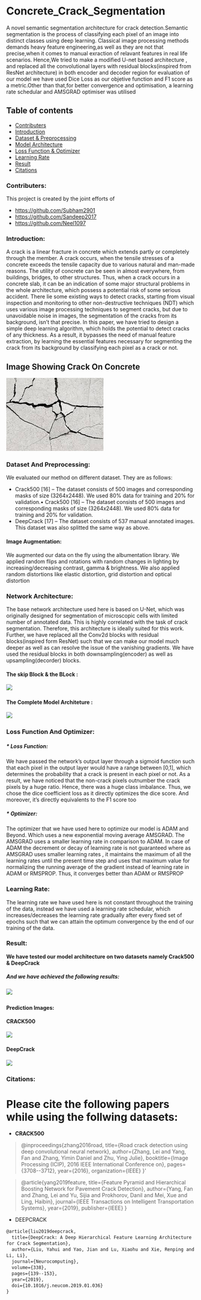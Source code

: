 # Concrete_Crack_Segmentation
A novel semantic segmentation architecture for crack detection.Semantic segmentation is the process of classifying each pixel of an image into distinct classes using deep learning.
Classical image processing methods demands heavy feature engineering,as well as they are not that precise,when it comes to manual exraction of relavant features in real life scenarios.
Hence,We tried to make a  modified U-net based architecture , and replaced all the convolutional layers with residual blocks(inspired from ResNet architecture) in both encoder and decoder region
for evaluation of our model we have used Dice Loss as our objetive function and F1 score as a metric.Other than that,for better convergence and optimisation, a learning rate schedular and AMSGRAD optimiser was utilised


## Table of contents
* [Contributers](#Contributers)
* [Introduction](#Introduction)
* [Dataset & Preprocessing](#Dataset-And-Preprocessing)
* [Model Architecture](#Network-Architecture)
* [Loss Function & Optimizer](#Loss-Function-And-Optimizer)
* [Learning Rate](#Learning-Rate)
* [Result](#Result)
* [Citations](#Citations)

### Contributers:
This project is created by the joint efforts of
* https://github.com/Subham2901
* https://github.com/Sandeep2017
* https://github.com/Neel1097

### Introduction:
A crack is a linear fracture in concrete which extends partly or completely through the member. A crack occurs, when the tensile stresses of a concrete exceeds the tensile capacity due to various natural and man-made reasons. The utility of concrete can be seen in almost everywhere, from buildings, bridges, to other structures. Thus, when a crack occurs in a concrete slab, it can be an indication of some major structural problems in the whole architecture, which possess a potential risk of some serious accident. There lie some existing ways to detect cracks, starting from visual inspection and monitoring to other non-destructive techniques (NDT) which uses various image processing techniques to segment cracks, but due to unavoidable noise in images, the segmentation of the cracks from its background, isn’t that precise. In this paper, we have tried to design a simple deep learning algorithm, which holds the potential to detect cracks of any thickness. As a result, it bypasses the need of manual feature extraction, by learning the essential features necessary for segmenting the crack from its background by classifying each pixel as a crack or not.    

## Image Showing Crack On Concrete
<img src='/Images/intro/intro1.jfif'>

### Dataset And Preprocessing:
We evaluated our method on different dataset. They are as follows:
* 	Crack500 [16] – The dataset consists of 500 images and corresponding masks of size (3264x2448). We used 80% data for training and 20% for validation.•	Crack500 [16] – The dataset consists of 500 images and corresponding masks of size (3264x2448). We used 80% data for training and 20% for validation.
* 	DeepCrack [17] – The dataset consists of 537 manual annotated images. This dataset was also splitted the same way as above.
#### Image Augmentation:
We augmented our data on the fly using the albumentation library. We applied random flips and rotations with random changes in lighting by increasing/decreasing contrast, gamma & brightness. We also applied random distortions like elastic distortion, grid distortion and optical distortion

### Network Architecture:
 The base network architecture used here is based on U-Net, which was originally designed for segmentation of microscopic cells with limited number of annotated data. This is highly correlated with the task of crack segmentation. Therefore, this architecture is ideally suited for this work. Further, we have replaced all the Conv2d blocks with residual blocks(inspired form ResNet) such that we can make our model much deeper as well as can resolve the issue of the vanishing gradients. We have used the residual blocks in both downsampling(encoder) as well as upsampling(decorder) blocks.
 #### The skip Block & the BLock :
 ![](https://github.com/Subham2901/Concrete_Crack_Segmentation/blob/master/Images/MOdel/model%20image%20final2.png)
 #### The Complete Model Architeture :
 ![](https://github.com/Subham2901/Concrete_Crack_Segmentation/blob/master/Images/MOdel/model%20image%20final1.png)
 

### Loss Function And Optimizer:
##### * Loss Function:
We have passed the network’s output layer through a sigmoid function such that each pixel in the output layer would have a range between [0,1], which determines the probability that a crack is present in each pixel or not. As a result, we have noticed that the non-crack pixels outnumber the crack pixels by a huge ratio. Hence, there was a huge class imbalance. Thus, we chose the dice coefficient loss as it directly optimizes the dice score. And moreover, it’s directly equivalents to the F1 score too
##### * Optimizer:
The optimizer that we have used here to optimize our model is ADAM and Beyond. Which uses a new exponential moving average AMSGRAD. The AMSGRAD uses a smaller learning rate in comparison to ADAM. In case of ADAM the decrement or decay of learning rate is not guaranteed where as AMSGRAD  uses smaller learning rates , it maintains the maximum of  all the learning rates until the present time step and uses that maximum value for normalizing the running average of the gradient instead of learning rate in ADAM or RMSPROP. Thus, it converges better than ADAM or RMSPROP
### Learning Rate:
The learning rate we have used here is not constant throughout the training of the data, instead we have used a learning rate schedular, which increases/decreases the learning rate gradually after every fixed set of epochs such that  we can attain the optimum convergence by the end of our training of the data.

### Result:
__We have tested our model architecture on two datasets namely Crack500 & DeepCrack__
##### And we have achieved the following results:
##### ![](https://github.com/Subham2901/Concrete_Crack_Segmentation/blob/master/Images/Result/Result.JPG)
#### Prediction Images:
__CRACK500__
#### ![](https://github.com/Subham2901/Concrete_Crack_Segmentation/blob/master/Images/crack500/finalimage.JPG)
__DeepCrack__
#### ![](https://github.com/Subham2901/Concrete_Crack_Segmentation/blob/master/Images/deepcrack/final.JPG)
### Citations:
# Please cite the following papers while using the follwing datasets:
* __CRACK500__
>@inproceedings{zhang2016road,
  title={Road crack detection using deep convolutional neural network},
  author={Zhang, Lei and Yang, Fan and Zhang, Yimin Daniel and Zhu, Ying Julie},
  booktitle={Image Processing (ICIP), 2016 IEEE International Conference on},
  pages={3708--3712},
  year={2016},
  organization={IEEE}
}' 

>@article{yang2019feature,
  title={Feature Pyramid and Hierarchical Boosting Network for Pavement Crack Detection},
  author={Yang, Fan and Zhang, Lei and Yu, Sijia and Prokhorov, Danil and Mei, Xue and Ling, Haibin},
  journal={IEEE Transactions on Intelligent Transportation Systems},
  year={2019},
  publisher={IEEE}
}

* DEEPCRACK
```
@article{liu2019deepcrack,
  title={DeepCrack: A Deep Hierarchical Feature Learning Architecture for Crack Segmentation},
  author={Liu, Yahui and Yao, Jian and Lu, Xiaohu and Xie, Renping and Li, Li},
  journal={Neurocomputing},
  volume={338},
  pages={139--153},
  year={2019},
  doi={10.1016/j.neucom.2019.01.036}
}
```


